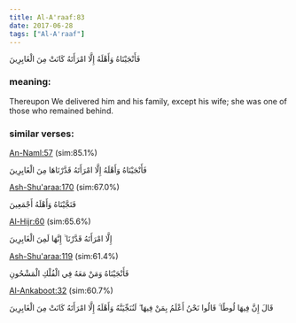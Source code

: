 ```yaml
---
title: Al-A'raaf:83
date: 2017-06-28
tags: ["Al-A'raaf"]
---
```

فَأَنْجَيْنَاهُ وَأَهْلَهُ إِلَّا امْرَأَتَهُ كَانَتْ مِنَ الْغَابِرِينَ
### meaning: 
Thereupon We delivered him and his family, except his wife; she was one of those who remained behind.
### similar verses: 

[An-Naml:57](/27/57) (sim:85.1%)

فَأَنْجَيْنَاهُ وَأَهْلَهُ إِلَّا امْرَأَتَهُ قَدَّرْنَاهَا مِنَ الْغَابِرِينَ

[Ash-Shu'araa:170](/26/170) (sim:67.0%)

فَنَجَّيْنَاهُ وَأَهْلَهُ أَجْمَعِينَ

[Al-Hijr:60](/15/60) (sim:65.6%)

إِلَّا امْرَأَتَهُ قَدَّرْنَا ۙ إِنَّهَا لَمِنَ الْغَابِرِينَ

[Ash-Shu'araa:119](/26/119) (sim:61.4%)

فَأَنْجَيْنَاهُ وَمَنْ مَعَهُ فِي الْفُلْكِ الْمَشْحُونِ

[Al-Ankaboot:32](/29/32) (sim:60.7%)

قَالَ إِنَّ فِيهَا لُوطًا ۚ قَالُوا نَحْنُ أَعْلَمُ بِمَنْ فِيهَا ۖ لَنُنَجِّيَنَّهُ وَأَهْلَهُ إِلَّا امْرَأَتَهُ كَانَتْ مِنَ الْغَابِرِينَ
